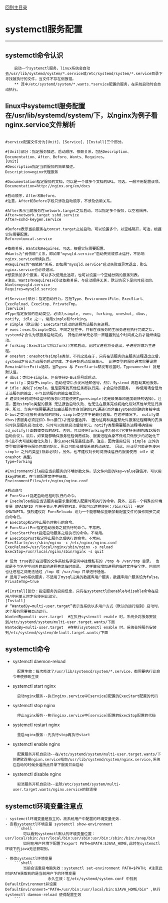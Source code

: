 [回到主目录](/README.md)
# systemctl服务配置
---

## systemctl命令认识
```shell
    启动一个systemctl服务，linux系统会自动去/usr/lib/systemd/system/*.service或/etc/systemd/system/*.service目录下寻找被执行的文件，当文件不存在侧报错。
    ** 其中/etc/systemd/system/*.wants.*service配置的服务，在系统启动时会自动执行。
```

## linux中systemctl服务配置在/usr/lib/systemd/system/下，以nginx为例子看nginx.service文件解析

```shell

#service配置文件分为[Unit]、[Service]、[Install]三个部分。

#[Unit]部分：指定服务描述、启动顺序、依赖关系，包括Description、Documentation、After、Before、Wants、Requires。
[Unit]
#Description指定当前服务的简单描述。
Description=nginx代理服务

#Documentation指定服务的文档，可以是一个或多个文档的URL，可选，一般不用配置该项。
Documentation=http://nginx.org/en/docs

#启动顺序，After和Before。
#注意，After和Before字段只涉及启动顺序，不涉及依赖关系。

#After表示当前服务在network.target之后启动，可以指定多个服务，以空格隔开。
After=network.target sshd.service
After=sshd-keygen.service

#Before表示当前服务在tomcat.target之前启动，可以设置多个，以空格隔开，可选，根据实际需要配置。
Before=tomcat.service

#依赖关系，Wants和Requires，可选，根据实际需要配置。
#Wants为"弱依赖"关系，即如果"mysqld.service"启动失败或停止运行，不影响nginx.service继续执行。
#Requires为"强依赖"关系，即如果"mysqld.service"启动失败或异常退出，那么nginx.service也必须退出。
#想要添加多个服务，可以多次使用此选项，也可以设置一个空格分隔的服务列表。
#注意，Wants与Requires只涉及依赖关系，与启动顺序无关，默认情况下是同时启动的。
Wants=mysqld.service
Requires=mysqld.service

#[Service]部分：指定启动行为，包括Type、EnvironmentFile、ExecStart、ExecReload、ExecStop、PrivateTmp。
[Service]
#Type指定服务的启动类型，必须为simple, exec, forking, oneshot, dbus, notify, idle 之一。常用simple和forking。
# simple（默认值）：ExecStart启动的进程为该服务主进程。
# exec：exec与simple类似，不同之处在于，只有在该服务的主服务进程执行完成之后，systemd才会认为该服务启动完成。 其他后继单元必须一直阻塞到这个时间点之后才能继续启动。
# forking：ExecStart将以fork()方式启动，此时父进程将会退出，子进程将成为主进程。
# oneshot：oneshot与simple类似，不同之处在于，只有在该服务的主服务进程退出之后，systemd才会认为该服务启动完成，才会开始启动后继单元。 此种类型的服务通常需要设置RemainAfterExit=选项。当Type= 与 ExecStart=都没有设置时，Type=oneshot 就是默认值。
# dbus：类似于simple，但会等待D-Bus信号后启动。
# notify：类似于simple，启动结束后会发出通知信号，然后 Systemd 再启动其他服务。
# idle：类似于simple，但是要等到其他任务都执行完，才会启动该服务。一种使用场合是为让该服务的输出，不与其他服务的输出相混合。
# 建议对长时间持续运行的服务尽可能使用Type=simple(这是最简单和速度最快的选择)。注意，因为simple类型的服务 无法报告启动失败、也无法在服务完成初始化后对其他单元进行排序，所以，当客户端需要通过仅由该服务本身创建的IPC通道(而非由systemd创建的套接字或D-bus之类)连接到该服务的时候，simple类型并不是最佳选择。在这种情况下， notify或dbus(该服务必须提供D-Bus接口)才是最佳选择， 因为这两种类型都允许服务进程精确的安排何时算是服务启动成功、何时可以继续启动后继单元。notify类型需要服务进程明确使用sd_notify()函数或类似的API，否则，可以使用forking作为替代(它支持传统的UNIX服务启动协议)。最后，如果能够确保服务进程调用成功、服务进程自身不做或只做很少的初始化工作(且不大可能初始化失败)，那么exec将是最佳选择。注意，因为使用任何 simple 之外的类型都需要等待服务完成初始化，所以可能会减慢系统启动速度。 因此，应该尽可能避免使用 simple 之外的类型(除非必须)。另外，也不建议对长时间持续运行的服务使用 idle 或 oneshot 类型。
Type=forking

#EnvironmentFile指定当前服务的环境参数文件。该文件内部的key=value键值对，可以用$key的形式，在当前配置文件中获取。
EnvironmentFile=/etc/nginx/nginx.conf

#启动命令
# ExecStart指定启动进程时执行的命令。
# ExecReload指定当该服务被要求重新载入配置时所执行的命令。另外，还有一个特殊的环境变量 $MAINPID 可用于表示主进程的PID，例如可以这样使用：/bin/kill -HUP $MAINPID。强烈建议将 ExecReload= 设为一个能够确保重新加载配置文件的操作同步完成的命令行。
# ExecStop指定停止服务时执行的命令。
# ExecStartPre指定启动服务之前执行的命令。不常用。
# ExecStartPost指定启动服务之后执行的命令。不常用。
# ExecStopPost指定停止服务之后执行的命令。不常用。
ExecStart=/usr/sbin/nginx -c /etc/nginx/nginx.conf
ExecReload=/usr/local/nginx/sbin/nginx -s reload
ExecStop=/usr/local/nginx/sbin/nginx -s quit

# 设为 true表示在进程的文件系统名字空间中挂载私有的 /tmp 与 /var/tmp 目录， 也就是不与名字空间外的其他进程共享临时目录。 这样做会增加进程的临时文件安全性，但同时也让进程之间无法通过 /tmp 或 /var/tmp 目录进行通信。
# 适用于web系统服务，不适用于mysql之类的数据库用户服务，数据库用户服务设为false。
PrivateTmp=true

#[Install]部分：指定服务的启用信息，只有在systemctl的enable与disable命令在启用/停用单元时才会使用此部分。
[Install]
# “WantedBy=multi-user.target”表示当系统以多用户方式（默认的运行级别）启动时，这个服务需要被自动运行。
WantedBy=multi-user.target  #在执行systemctl enable 时，系统会将服务安装到/etc/systemd/system/multi-user.target.wants/下面
WantedBy=multi-user.target  #在执行systemctl enable 时，系统会将服务安装到/etc/systemd/system/default.target.wants/下面
```

## systemctl命令
- systemctl daemon-reload
    
        配置生效：每次修改了/usr/lib/systemcd/system/*.service，都需要执行此命令来使修改生效
- systemctl start nginx 
    
        启动nginx服务--执行nginx.service中[service]配置的ExecStart配置的代码
- systemctl stop nginx
        
        停止nginx服务--执行nginx.service中[service]配置的ExecStop配置的代码
- systemctl restart nginx
        
        重启nginx服务--先执行stop再执行start
- systemctl enable nginx

        配置服务开机自启动--在/etc/systemd/system/multi-user.target.wants/下创建软连接ngixn.service指向/usr/lib/systemd/system/nginx.service,系统在启动的时候会遍历此目录下服务并自启动

- systemctl disable nginx

        取消服务开机自启动--去除/etc/systemd/system/multi-user.target.wants/nginx.service的软连接

## systemctl环境变量注意点
    - systemctl环境变量是独立的，故系统用户中配置的环境变量无效.
    - 查看systemctl环境变量 systemctl show-environment
        ```shell
            可以看到systemctl默认的环境变量位置： usr/local/sbin:/usr/local/bin:usr/sbin:usr/bin:/sbin:/bin:/snap/bin
            如何在用户环境下配置了export PATH=$PATH:$JAVA_HOME,此时在systemctl环境下的java无法获取到。
        ```
    - 修改systemctl环境变量 
        ```shell
            当前会话重启电脑失效：systemctl set-environment PATH=$PATH; #注意此时$PATH获取到的是当前用户下的环境变量
                       永久生效：在/etc/systemd/system.conf 中找到DefaultEnvironment并设置DefaultEnvironment="PATH=/usr/bin:/usr/local/bin:$JAVA_HOME/bin" ,执行systemctl daemon-reload 使得配置生效     
        ```
